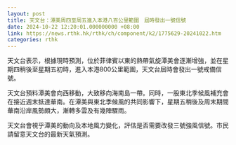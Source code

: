 ```yaml
---
layout: post
title: 天文台：潭美周四至周五進入本港八百公里範圍　屆時發出一號信號
date: 2024-10-22 12:20:01.000000000 +08:00
link: https://news.rthk.hk/rthk/ch/component/k2/1775629-20241022.htm
categories: rthk
---
```


天文台表示，根據現時預測，位於菲律賓以東的熱帶氣旋潭美會逐漸增強，並在星期四稍後至星期五初時，進入本港800公里範圍，天文台屆時會發出一號戒備信號。

天文台預料潭美會向西移動，大致移向海南島一帶。同時，一股東北季候風補充會在接近週末抵達華南。在潭美與東北季候風的共同影響下，星期五稍後及周末期間華南沿岸風勢頗大，漸轉多雲及有幾陣驟雨。

天文台會視乎潭美的動向及本地風力變化，評估是否需要改發三號強風信號。市民請留意天文台的最新天氣預測。
